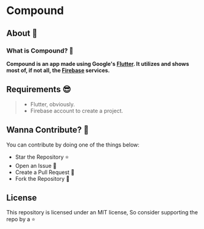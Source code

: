 # Compound

## About 🤳

### What is Compound? 🤔

**Compound is an app made using Google's [Flutter](https://flutter.dev/). It utilizes and shows most of, if not all, the [Firebase](https://firebase.google.com/) services.**

## Requirements 😎

> - Flutter, obviously.
> - Firebase account to create a project.

## Wanna Contribute? 🎊

You can contribute by doing one of the things below:

- Star the Repository ⭐
- Open an Issue 🐛
- Create a Pull Request 👀
- Fork the Repository 🍴

## License

This repository is licensed under an MIT license, So consider supporting the repo by a ⭐

